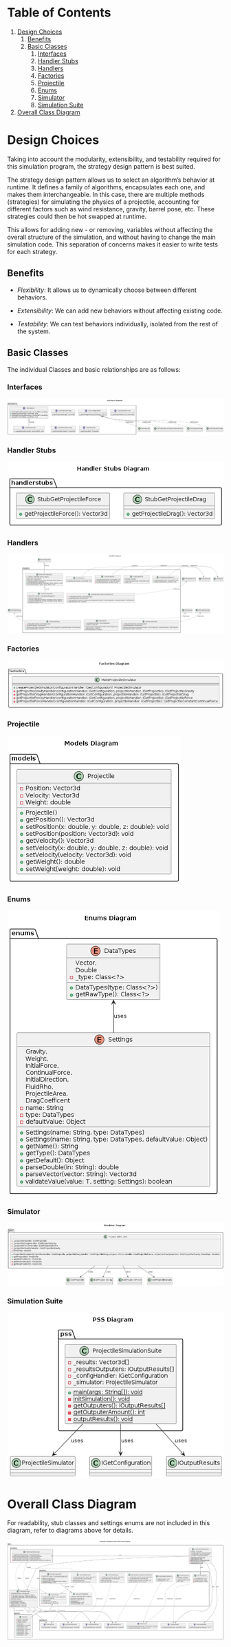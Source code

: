 
# Table of Contents

1.  [Design Choices](#org5ab0ffc)
    1.  [Benefits](#org2fb050e)
    2.  [Basic Classes](#orgdf102ae)
        1.  [Interfaces](#org505796c)
        2.  [Handler Stubs](#orgc7119c1)
        3.  [Handlers](#org41e51f2)
        4.  [Factories](#orgf42c553)
        5.  [Projectile](#org8fe4830)
        6.  [Enums](#orgb5e33d7)
        7.  [Simulator](#org4d983f6)
        8.  [Simulation Suite](#orga29c91f)
2.  [Overall Class Diagram](#org4a6dbf0)



<a id="org5ab0ffc"></a>

# Design Choices

Taking into account the modularity, extensibility, and testability required for this simulation program, the strategy design pattern is best suited.

The strategy design pattern allows us to select an algorithm&rsquo;s behavior at runtime. It defines a family of algorithms, encapsulates each one, and makes them interchangeable. In this case, there are multiple methods (strategies) for simulating the physics of a projectile, accounting for different factors such as wind resistance, gravity, barrel pose, etc. These strategies could then be hot swapped at runtime.

This allows for adding new - or removing, variables without affecting the overall structure of the simulation, and without having to change the main simulation code. This separation of concerns makes it easier to write tests for each strategy.


<a id="org2fb050e"></a>

## Benefits

-   *Flexibility*: It allows us to dynamically choose between different behaviors.

-   *Extensibility*: We can add new behaviors without affecting existing code.

-   *Testability*: We can test behaviors individually, isolated from the rest of the system.


<a id="orgdf102ae"></a>

## Basic Classes

The individual Classes and basic relationships are as follows:


<a id="org505796c"></a>

### Interfaces

![img](./res/interfaces.png)


<a id="orgc7119c1"></a>

### Handler Stubs

![img](./res/handlerstubs.png)


<a id="org41e51f2"></a>

### Handlers

![img](./res/handlers.png)


<a id="orgf42c553"></a>

### Factories

![img](./res/factories.png)


<a id="org8fe4830"></a>

### Projectile

![img](./res/projectile.png)


<a id="orgb5e33d7"></a>

### Enums

![img](./res/enums.png)


<a id="org4d983f6"></a>

### Simulator

![img](./res/simulator.png)


<a id="orga29c91f"></a>

### Simulation Suite

![img](./res/pss.png)


<a id="org4a6dbf0"></a>

# Overall Class Diagram

For readability, stub classes and settings enums are not included in this diagram, refer to diagrams above for details.

![img](./res/suite.png)
